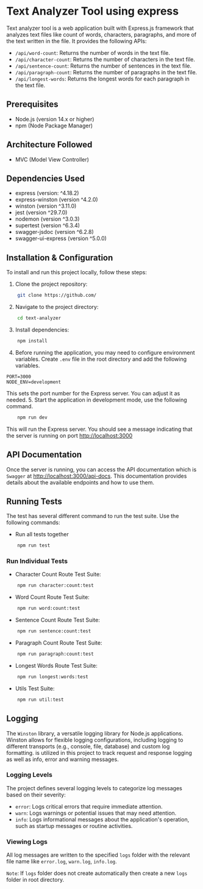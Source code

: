 # Text Analyzer Tool using express

Text analyzer tool is a web application built with Express.js framework that analyzes text files like count of words, characters, paragraphs, and more of the text written in the file. It provides the following APIs:

- `/api/word-count`: Returns the number of words in the text file.
- `/api/character-count`: Returns the number of characters in the text file.
- `/api/sentence-count`: Returns the number of sentences in the text file.
- `/api/paragraph-count`: Returns the number of paragraphs in the text file.
- `/api/longest-words`: Returns the longest words for each paragraph in the text file.

## Prerequisites

- Node.js (version 14.x or higher)
- npm (Node Package Manager)

## Architecture Followed

- MVC (Model View Controller)

## Dependencies Used

- express (version: ^4.18.2)
- express-winston (version ^4.2.0)
- winston (version ^3.11.0)
- jest (version ^29.7.0)
- nodemon (version ^3.0.3)
- supertest (version ^6.3.4)
- swagger-jsdoc (version ^6.2.8)
- swagger-ui-express (version ^5.0.0)

## Installation & Configuration

To install and run this project locally, follow these steps:

1. Clone the project repository:

```bash
    git clone https://github.com/
```

2. Navigate to the project directory:

```bash
    cd text-analyzer
```

3. Install dependencies:

```bash
    npm install
```

4. Before running the application, you may need to configure environment variables.
   Create `.env` file in the root directory and add the following variables.

```
PORT=3000
NODE_ENV=development
```

This sets the port number for the Express server. You can adjust it as needed. 5. Start the application in development mode, use the following command.

```bash
    npm run dev
```

This will run the Express server. You should see a message indicating that the server is running on port [http://localhost:3000](http://localhost:3000)

## API Documentation

Once the server is running, you can access the API documentation which is `Swagger` at [http://localhost:3000/api-docs](http://localhost:3000/api-docs). This documentation provides details about the available endpoints and how to use them.

## Running Tests

The test has several different command to run the test suite. Use the following commands:

- Run all tests together

```bash
    npm run test
```

### Run Individual Tests

- Character Count Route Test Suite:

```bash
    npm run character:count:test
```

- Word Count Route Test Suite:

```bash
    npm run word:count:test
```

- Sentence Count Route Test Suite:

```bash
    npm run sentence:count:test
```

- Paragraph Count Route Test Suite:

```bash
    npm run paragraph:count:test
```

- Longest Words Route Test Suite:

```bash
    npm run longest:words:test
```

- Utils Test Suite:

```bash
    npm run util:test
```

## Logging

The `Winston` library, a versatile logging library for Node.js applications. Winston allows for flexible logging configurations, including logging to different transports (e.g., console, file, database) and custom log formatting. is utilized in this project to track request and response logging as well as info, error and warning messages.

### Logging Levels

The project defines several logging levels to categorize log messages based on their severity:

- `error`: Logs critical errors that require immediate attention.
- `warn`: Logs warnings or potential issues that may need attention.
- `info`: Logs informational messages about the application's operation, such as startup messages or routine activities.

### Viewing Logs

All log messages are written to the specified `logs` folder with the relevant file name like `error.log`, `warn.log`, `info.log`.

`Note`: If `logs` folder does not create automatically then create a new `logs` folder in root directory.